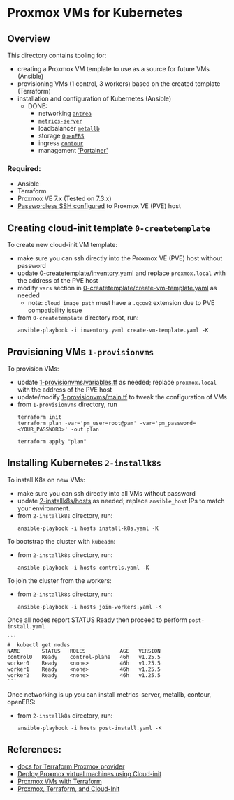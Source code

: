 # Proxmox VMs for Kubernetes 

## Overview

This directory contains tooling for:
- creating a Proxmox VM template to use as a source for future VMs (Ansible)
- provisioning VMs (1 control, 3 workers) based on the created template (Terraform)
- installation and configuration of Kubernetes (Ansible)
  - DONE:
    - networking [`antrea`](https://antrea.io/docs/main/docs/getting-started/)
    - [`metrics-server`](https://github.com/kubernetes-sigs/metrics-server)
    - loadbalancer [`metallb`](https://metallb.org/installation/)
    - storage [`OpenEBS`](https://openebs.io/docs/user-guides/localpv-hostpath#install)
    - ingress [`contour`](https://projectcontour.io/getting-started/#option-1-yaml)
    - management ['Portainer'](https://docs.portainer.io/start/install/server/kubernetes/baremetal#deploy-using-yaml-manifests)

### Required:

- Ansible
- Terraform
- Proxmox VE 7.x (Tested on 7.3.x)
- [Passwordless SSH configured](https://www.linuxbabe.com/linux-server/setup-passwordless-ssh-login) to Proxmox VE (PVE) host 

## Creating cloud-init template `0-createtemplate`

To create new cloud-init VM template:
- make sure you can ssh directly into the Proxmox VE (PVE) host without password
- update [0-createtemplate/inventory.yaml](0-createtemplate/inventory.yaml) and replace `proxmox.local` with the address of the PVE host
- modify `vars` section in [0-createtemplate/create-vm-template.yaml](0-createtemplate/create-vm-template.yaml) as needed
  - note: `cloud_image_path` must have a `.qcow2` extension due to PVE compatibility issue
- from `0-createtemplate` directory root, run:
  ```
  ansible-playbook -i inventory.yaml create-vm-template.yaml -K
  ```

## Provisioning VMs `1-provisionvms`

To provision VMs:
- update [1-provisionvms/variables.tf](1-provisionvms/variables.tf) as needed; replace `proxmox.local` with the address of the PVE host
- update/modify [1-provisionvms/main.tf](1-provisionvms/main.tf) to tweak the configuration of VMs
- from `1-provisionvms` directory, run
  ```
  terraform init
  terraform plan -var='pm_user=root@pam' -var='pm_password=<YOUR_PASSWORD>' -out plan

  terraform apply "plan"
  ```

## Installing Kubernetes `2-installk8s`

To install K8s on new VMs:
- make sure you can ssh directly into all VMs without password
- update [2-installk8s/hosts](2-installk8s/hosts) as needed; replace `ansible_host` IPs to match your environment.
- from `2-installk8s` directory, run:
  ```
  ansible-playbook -i hosts install-k8s.yaml -K
  ```

To bootstrap the cluster with `kubeadm`:
- from `2-installk8s` directory, run:
  ```
  ansible-playbook -i hosts controls.yaml -K
  ```

To join the cluster from the workers:
- from `2-installk8s` directory, run:
  ```
  ansible-playbook -i hosts join-workers.yaml -K
  ```
Once all nodes report STATUS Ready then proceed to perform `post-install.yaml`

    ```
    #  kubectl get nodes
    NAME       STATUS   ROLES           AGE   VERSION
    control0   Ready    control-plane   46h   v1.25.5
    worker0    Ready    <none>          46h   v1.25.5
    worker1    Ready    <none>          46h   v1.25.5
    worker2    Ready    <none>          46h   v1.25.5
    ```

Once networking is up you can install metrics-server, metallb, contour, openEBS:

- from `2-installk8s` directory, run:
  ```
  ansible-playbook -i hosts post-install.yaml -K
  ```


## References:
- [docs for Terraform Proxmox provider](https://registry.terraform.io/providers/Telmate/proxmox/latest/docs)
- [Deploy Proxmox virtual machines using Cloud-init](https://norocketscience.at/deploy-proxmox-virtual-machines-using-cloud-init/)
- [Proxmox VMs with Terraform](https://norocketscience.at/provision-proxmox-virtual-machines-with-terraform/)
- [Proxmox, Terraform, and Cloud-Init](https://yetiops.net/posts/proxmox-terraform-cloudinit-saltstack-prometheus/)
